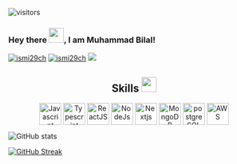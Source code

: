 
![visitors](https://visitor-badge.glitch.me/badge?page_id=ismi29ch.ismi29ch) 

### Hey there <img src="https://raw.githubusercontent.com/MartinHeinz/MartinHeinz/master/wave.gif" width="30px">, I am Muhammad Bilal!
   [<img src="https://img.shields.io/twitter/url?color=blue&label=Linkedin&logo=linkedin&style=for-the-badge&url=https%3A%2F%2Fwww.linkedin.com%2Fin%2Fbilalashraf7996%2F" alt="ismi29ch" />](https://www.linkedin.com/in/mrismich/) 
  [<img src="https://img.shields.io/twitter/url?label=Hackerrank&logo=Hackerrank&style=for-the-badge&url=https%3A%2F%2Fwww.hackerrank.com%2FBilalAshraf" alt="ismi29ch" />](https://www.hackerrank.com/mrismich) 
 [<img src="https://img.shields.io/twitter/url?color=blue&label=StackOverflow&logo=stackoverflow&style=for-the-badge&url=https%3A%2F%2Fstackoverflow.com%2Fusers%2F8441593%2Fmuhammad-bilal%3Ftab%3Dprofile"/>](https://stackoverflow.com/users/7717403/ismail-ch?tab=profile) 

<h2 align='center'> Skills <img src = "https://media2.giphy.com/media/QssGEmpkyEOhBCb7e1/giphy.gif?cid=ecf05e47a0n3gi1bfqntqmob8g9aid1oyj2wr3ds3mg700bl&rid=giphy.gif" width = 30px> </h2>
<p align = 'center'>
  <a href="#" style="text-decoration:none;">
     <img width ='44px' align='center' src ='https://raw.githubusercontent.com/rahulbanerjee26/githubAboutMeGenerator/main/icons/javascript.svg' title="Javascript">
     <img width ='44px' align='center' src ='https://raw.githubusercontent.com/rahulbanerjee26/githubAboutMeGenerator/main/icons/typescript.svg' title="Typescript">
     
   <img width ='44px' align='center' src ='https://raw.githubusercontent.com/rahulbanerjee26/githubAboutMeGenerator/main/icons/reactjs.svg' title="ReactJS">
   <img width ='44px' align='center' src ='https://raw.githubusercontent.com/rahulbanerjee26/githubAboutMeGenerator/main/icons/nodejs.svg' title="NodeJs">
     <img width ='44px' align='center' src ='https://raw.githubusercontent.com/rahulbanerjee26/githubAboutMeGenerator/main/icons/nextjs.svg' title="Nextjs">
     
   <img width ='44px' align='center' src ='https://raw.githubusercontent.com/rahulbanerjee26/githubAboutMeGenerator/main/icons/mongodb.svg' title="MongoDB">
   <img width ='44px' align='center' src ='https://raw.githubusercontent.com/rahulbanerjee26/githubAboutMeGenerator/main/icons/postgresql.svg' title="postgreSQL">
     
   <img width ='44px' align='center' src ='https://raw.githubusercontent.com/rahulbanerjee26/githubAboutMeGenerator/main/icons/aws.svg' title="AWS">
  </a>
   
<br>

![GitHub stats](https://github-readme-stats.vercel.app/api?username=ismi29ch&show_icons=true&theme=radical)


[![GitHub Streak](http://github-readme-streak-stats.herokuapp.com?user=ismi29ch&theme=dark&hide_border=true&date_format=%5BY%20%5DM%20j&mode=weekly)](https://git.io/streak-stats)

</p>

